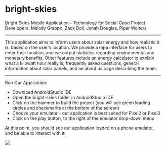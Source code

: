 # bright-skies
Bright Skies Mobile Application - Technology for Social Good Project
Developers: Melody Grappo, Zack Doll, Jonah Douglas, Piper Wolters

***

This application aims to inform users about solar energy and how realistic it is, based on the user's location. We provide a mpa interface for users to enter their location, and we output statistics regarding environmental and monetary benefits. Other features include an energy calculator to explain what a kilowatt hour really is, frequently asked questions, general information about solar panels, and an about us page describing the team.

***

Run Our Application:
- Download AndroidStudio IDE
- Open the bright-skies folder in AndroidStudio IDE
- Click on the hammer to build the project (you will see green loading circles and checkmarks at the bottom of the screen)
- Choose your emulator - our application is best suited for Pixel2 or Pixel3
- Click on the play button, to the right of the emulator drop-down menu

At this point, you should see our application loaded on a phone emulator, and be able to interact with it! 


![  ](https://github.com/piperwolters/bright-skies/blob/master/3-33799_panels-collections-at-sccpre-cat-flex-energy-solar.png)
